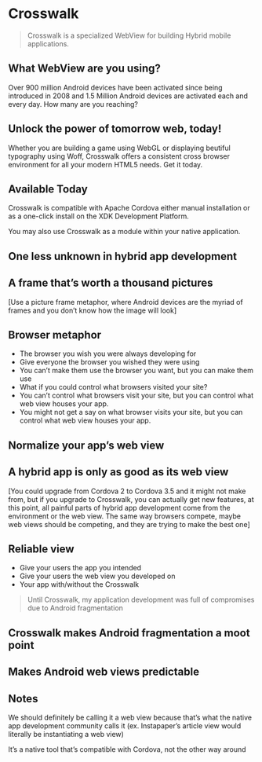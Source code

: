


Crosswalk
=========

> Crosswalk is a specialized WebView for building Hybrid mobile applications.

## What WebView are you using?

Over 900 million Android devices have been activated since being introduced in 2008 and 1.5 Million Android devices are activated each and every day. How many are you reaching?

## Unlock the power of tomorrow web, today!

Whether you are building a game using WebGL or displaying beutiful typography using Woff, Crosswalk offers a consistent cross browser environment for all your modern HTML5 needs. Get it today.

## Available Today

Crosswalk is compatible with Apache Cordova either manual installation or as a one-click install on the XDK Development Platform.

You may also use Crosswalk as a module within your native application.

## One less unknown in hybrid app development

## A frame that’s worth a thousand pictures

[Use a picture frame metaphor, where Android devices are the myriad of frames and you don’t know how the image will look]

## Browser metaphor

- The browser you wish you were always developing for
- Give everyone the browser you wished they were using
- You can’t make them use the browser you want, but you can make them use 
- What if you could control what browsers visited your site?
- You can’t control what browsers visit your site, but you can control what web view houses your app.
- You might not get a say on what browser visits your site, but you can control what web view houses your app.

## Normalize your app’s web view

## A hybrid app is only as good as its web view

[You could upgrade from Cordova 2 to Cordova 3.5 and it might not make from, but if you upgrade to Crosswalk, you can actually get new features, at this point, all painful parts of hybrid app development come from the environment or the web view. The same way browsers compete, maybe web views should be competing, and they are trying to make the best one]

## Reliable view

- Give your users the app you intended
- Give your users the web view you developed on
- Your app with/without the Crosswalk

> Until Crosswalk, my application development was full of compromises due to Android fragmentation

## Crosswalk makes Android fragmentation a moot point

## Makes Android web views predictable

## Notes

We should definitely be calling it a web view because that’s what the native app development community calls it (ex. Instapaper’s article view would literally be instantiating a web view)

It’s a native tool that’s compatible with Cordova, not the other way around
